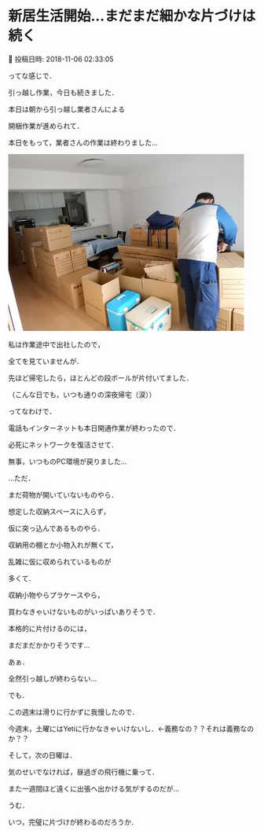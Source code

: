# 新居生活開始…まだまだ細かな片づけは続く

📅 投稿日時: 2018-11-06 02:33:05

ってな感じで．


引っ越し作業，今日も続きました．





本日は朝から引っ越し業者さんによる


開梱作業が進められて．


本日をもって，業者さんの作業は終わりました…




![30303b7ec4bdb39afb020546011c3532.jpg](images/30303b7ec4bdb39afb020546011c3532.jpg)




私は作業途中で出社したので，


全てを見ていませんが．





先ほど帰宅したら，ほとんどの段ボールが片付いてました．


（こんな日でも，いつも通りの深夜帰宅（涙））


ってなわけで．


電話もインターネットも本日開通作業が終わったので．


必死にネットワークを復活させて．


無事，いつものPC環境が戻りました…





…ただ．


まだ荷物が開いていないものやら．


想定した収納スペースに入らず，


仮に突っ込んであるものやら．


収納用の棚とか小物入れが無くて，


乱雑に仮に収められているものが


多くて．


収納小物やらプラケースやら，


買わなきゃいけないものがいっぱいありそうで．


本格的に片付けるのには，


まだまだかかりそうです…





あぁ．


全然引っ越しが終わらない…





でも．


この週末は滑りに行かずに我慢したので．


今週末，土曜にはYetiに行かなきゃいけないし．←義務なの？？それは義務なのか？？





そして，次の日曜は．


気のせいでなければ，昼過ぎの飛行機に乗って．


また一週間ほど遠くに出張へ出かける気がするのだが…





うむ．


いつ，完璧に片づけが終わるのだろうか．
